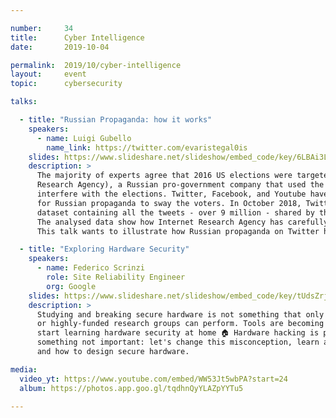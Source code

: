 ```yaml
---

number:     34
title:      Cyber Intelligence
date:       2019-10-04

permalink:  2019/10/cyber-intelligence
layout:     event
topic:      cybersecurity

talks:

  - title: "Russian Propaganda: how it works"
    speakers:
      - name: Luigi Gubello
        name_link: https://twitter.com/evaristegal0is
    slides: https://www.slideshare.net/slideshow/embed_code/key/6LBAi3LArZkAh
    description: >
      The majority of experts agree that 2016 US elections were targeted by IRA (Internet
      Research Agency), a Russian pro-government company that used the social networks to
      interfere with the elections. Twitter, Facebook, and Youtube have become useful tools
      for Russian propaganda to sway the voters. In October 2018, Twitter released a big
      dataset containing all the tweets - over 9 million - shared by the Russian trolls.
      The analysed data show how Internet Research Agency has carefully developed its propaganda.
      This talk wants to illustrate how Russian propaganda on Twitter has worked.

  - title: "Exploring Hardware Security"
    speakers:
      - name: Federico Scrinzi
        role: Site Reliability Engineer
        org: Google
    slides: https://www.slideshare.net/slideshow/embed_code/key/tUdsZrj6hEbZo5
    description: >
      Studying and breaking secure hardware is not something that only state-sponsored attackers
      or highly-funded research groups can perform. Tools are becoming more accessible and you can
      start learning hardware security at home 🏠 Hardware hacking is perceived as black magic or
      something not important: let's change this misconception, learn about new classes of attacks
      and how to design secure hardware.

media:
  video_yt: https://www.youtube.com/embed/WW53Jt5wbPA?start=24
  album: https://photos.app.goo.gl/tqdhnQyYLAZpYYTu5

---
```

